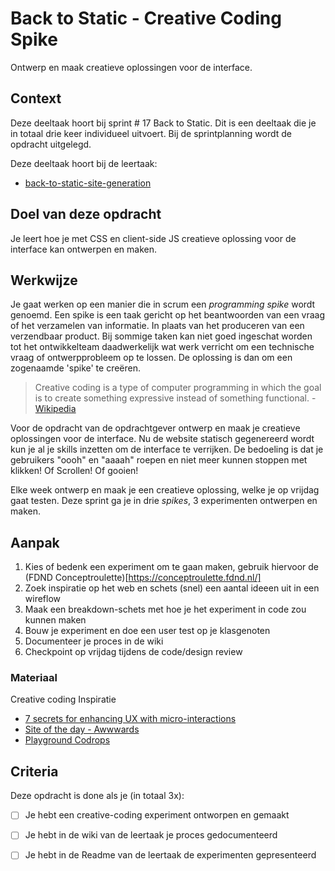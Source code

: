
# Back to Static - Creative Coding Spike

Ontwerp en maak creatieve oplossingen voor de interface.

## Context

Deze deeltaak hoort bij sprint # 17 Back to Static. Dit is een deeltaak die je in totaal drie keer individueel uitvoert. Bij de sprintplanning wordt de opdracht uitgelegd.

Deze deeltaak hoort bij de leertaak:
- [back-to-static-site-generation](https://github.com/fdnd-task/back-to-static-static-site-generation)

## Doel van deze opdracht

Je leert hoe je met CSS en client-side JS creatieve oplossing voor de interface kan ontwerpen en maken.

## Werkwijze

Je gaat werken op een manier die in scrum een *programming spike* wordt genoemd. Een spike is een taak gericht op het beantwoorden van een vraag of het verzamelen van informatie. In plaats van het produceren van een verzendbaar product. Bij sommige taken kan niet goed ingeschat  worden tot het ontwikkelteam daadwerkelijk wat werk verricht om een technische vraag of ontwerpprobleem op te lossen. De oplossing is dan om een zogenaamde 'spike' te creëren.

> Creative coding is a type of computer programming in which the goal is to create something expressive instead of something functional. - [Wikipedia](https://en.wikipedia.org/wiki/Creative_coding)

Voor de opdracht van de opdrachtgever ontwerp en maak je creatieve oplossingen voor de interface. Nu de website statisch gegenereerd wordt kun je al je skills inzetten om de interface te verrijken. De bedoeling is dat je gebruikers "oooh" en "aaaah" roepen en niet meer kunnen stoppen met klikken! Of Scrollen! Of gooien!

Elke week ontwerp en maak je een creatieve oplossing, welke je op vrijdag gaat testen. Deze sprint ga je in drie *spikes*, 3 experimenten ontwerpen en maken.

## Aanpak

1. Kies of bedenk een experiment om te gaan maken, gebruik hiervoor de (FDND Conceptroulette)[https://conceptroulette.fdnd.nl/]
2. Zoek inspiratie op het web en schets (snel) een aantal ideeen uit in een wireflow
4. Maak een breakdown-schets met hoe je het experiment in code zou kunnen maken
5. Bouw je experiment en doe een user test op je klasgenoten
6. Documenteer je proces in de wiki
7. Checkpoint op vrijdag tijdens de code/design review

### Materiaal

Creative coding Inspiratie
- [7 secrets for enhancing UX with micro-interactions](https://www.webdesignerdepot.com/2015/07/7-secrets-for-enhancing-ux-with-micro-interactions/)
- [Site of the day - Awwwards](https://www.awwwards.com/websites/)
- [Playground Codrops](https://tympanus.net/codrops/category/playground/)

## Criteria

Deze opdracht is done als je (in totaal 3x):

- [ ] Je hebt een creative-coding experiment ontworpen en gemaakt
- [ ] Je hebt in de wiki van de leertaak je proces gedocumenteerd
- [ ] Je hebt in de Readme van de leertaak de experimenten gepresenteerd

